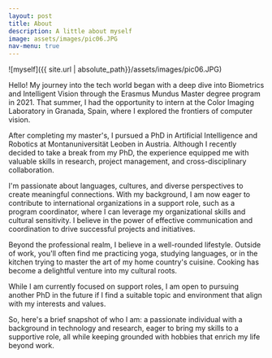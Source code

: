 ```yaml
---
layout: post
title: About
description: A little about myself
image: assets/images/pic06.JPG
nav-menu: true
---
```


![myself]({{ site.url | absolute_path}}/assets/images/pic06.JPG)

Hello! My journey into the tech world began with a deep dive into Biometrics and Intelligent Vision through the Erasmus Mundus Master degree program in 2021. That summer, I had the opportunity to intern at the Color Imaging Laboratory in Granada, Spain, where I explored the frontiers of computer vision.

After completing my master's, I pursued a PhD in Artificial Intelligence and Robotics at Montanuniversität Leoben in Austria. Although I recently decided to take a break from my PhD, the experience equipped me with valuable skills in research, project management, and cross-disciplinary collaboration.

I'm passionate about languages, cultures, and diverse perspectives to create meaningful connections. With my background, I am now eager to contribute to international organizations in a support role, such as a program coordinator, where I can leverage my organizational skills and cultural sensitivity. I believe in the power of effective communication and coordination to drive successful projects and initiatives.

Beyond the professional realm, I believe in a well-rounded lifestyle. Outside of work, you'll often find me practicing yoga, studying languages, or in the kitchen trying to master the art of my home country's cuisine. Cooking has become a delightful venture into my cultural roots.

While I am currently focused on support roles, I am open to pursuing another PhD in the future if I find a suitable topic and environment that align with my interests and values.

So, here's a brief snapshot of who I am: a passionate individual with a background in technology and research, eager to bring my skills to a supportive role, all while keeping grounded with hobbies that enrich my life beyond work.

<!-- Hello! My journey into the tech world began with a deep dive into Biometrics and Intelligent Vision, thanks to the Erasmus Mundus Master degree program I joined in 2021. That summer, I was fortunate to immerse myself in an internship at the Color Imaging Laboratory in Granada, Spain, exploring the frontiers of computer vision.

Now, having completed my master's, I've embarked on a PhD in Artificial Intelligence and Robotics at Montanuniversität Leoben in Austria. Here, I'm delving into the complexities of machine learning, facing new challenges head-on and learning every step of the way.

But life isn't all about tech for me. I believe in a well-rounded lifestyle, so outside the lab, I'm often found practising yoga, studying language, or in the kitchen trying to master the art of my home country's cuisine. Cooking has become a delightful venture into my cultural roots.

I'm on the lookout for opportunities where I can apply my passion for computer vision and AI in practical settings, especially if it involves collaborative projects or research internships that are aligned with my academic pursuits.

So, here's a brief snapshot of who I am: a tech enthusiast with a zest for tackling new challenges, eager to blend my academic interests with real-world applications, all while keeping grounded with hobbies that enrich my life beyond the screen. -->
